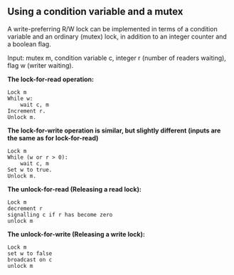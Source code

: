 

## Using a condition variable and a mutex

A write-preferring R/W lock can be implemented in terms of a condition variable and an ordinary (mutex) lock, in addition to an integer counter and a boolean flag.

Input: mutex m, condition variable c, integer r (number of readers waiting), flag w (writer waiting).


<b>The lock-for-read operation:</b>

```
Lock m
While w:
    wait c, m
Increment r.
Unlock m.
```


<b>The lock-for-write operation is similar, but slightly different (inputs are the same as for lock-for-read)</b>

```
Lock m
While (w or r > 0):
    wait c, m
Set w to true.
Unlock m.
```


<b>The unlock-for-read (Releasing a read lock):</b>

```
Lock m
decrement r
signalling c if r has become zero
unlock m
```


<b>The unlock-for-write (Releasing a write lock):</b>

```
Lock m
set w to false
broadcast on c
unlock m
```